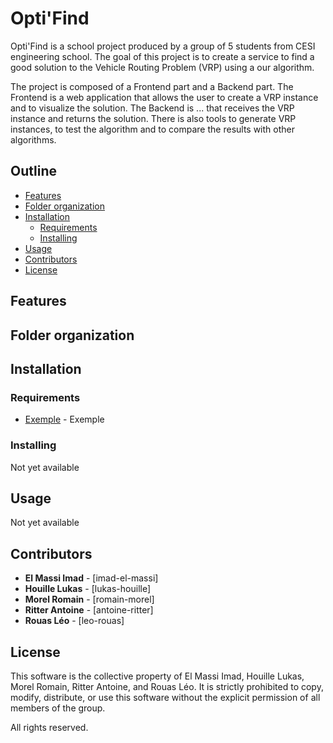 # Opti'Find

Opti'Find is a school project produced by a group of 5 students from CESI engineering school. The goal of this project is to create a service to find a good solution to the Vehicle Routing Problem (VRP) using a our algorithm.

The project is composed of a Frontend part and a Backend part. The Frontend is a web application that allows the user to create a VRP instance and to visualize the solution. The Backend is ... that receives the VRP instance and returns the solution. There is also tools to generate VRP instances, to test the algorithm and to compare the results with other algorithms.

## Outline

- [Features](#features)
- [Folder organization](#folder-organization)
- [Installation](#installation)
  - [Requirements](#requirements)
  - [Installing](#installing)
- [Usage](#usage)
- [Contributors](#contributors)
- [License](#license)

## Features

## Folder organization

## Installation

### Requirements

- [Exemple](https://www.exemple.com/) - Exemple

### Installing

Not yet available

## Usage

Not yet available

## Contributors

- **El Massi Imad** - [imad-el-massi]
- **Houille Lukas** - [lukas-houille]
- **Morel Romain** - [romain-morel]
- **Ritter Antoine** - [antoine-ritter]
- **Rouas Léo** - [leo-rouas]

## License

This software is the collective property of El Massi Imad, Houille Lukas, Morel Romain, Ritter Antoine, and Rouas Léo. It is strictly prohibited to copy, modify, distribute, or use this software without the explicit permission of all members of the group.

All rights reserved.